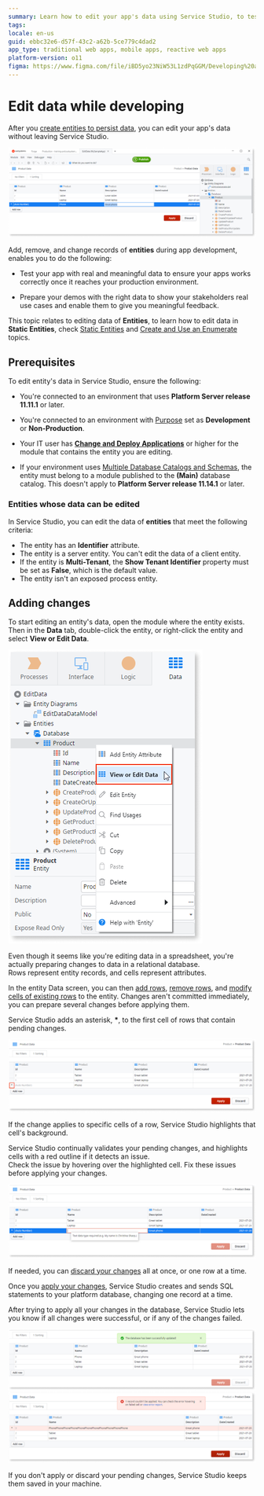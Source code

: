 ```yaml
---
summary: Learn how to edit your app's data using Service Studio, to test your app, or to prepare a demo with meaningful data.
tags:
locale: en-us
guid: ebbc32e6-d57f-43c2-a62b-5ce779c4dad2
app_type: traditional web apps, mobile apps, reactive web apps
platform-version: o11
figma: https://www.figma.com/file/iBD5yo23NiW53L1zdPqGGM/Developing%20an%20Application?node-id=668:424
---
```


# Edit data while developing

After you [create entities to persist data](../modeling/entity-create.md), you can edit your app's data without leaving Service Studio.

![Edit data in Service Studio](images/edit-data-ss.png)

Add, remove, and change records of **entities** during app development, enables you to do the following:

* Test your app with real and meaningful data to ensure your apps works correctly once it reaches your production environment.

* Prepare your demos with the right data to show your stakeholders real use cases and enable them to give you meaningful feedback.

<div class="info" markdown="1">

This topic relates to editing data of **Entities**, to learn how to edit data in **Static Entities**, check [Static Entities](../modeling/entity-static.md) and [Create and Use an Enumerate](../modeling/enumerate-create.md) topics.

</div>

## Prerequisites

To edit entity's data in Service Studio, ensure the following:

* You're connected to an environment that uses **Platform Server release 11.11.1** or later.

* You're connected to an environment with [Purpose](../../../setup-maintain/setup/environment-config.md#purpose) set as **Development** or **Non-Production**.

* Your IT user has [**Change and Deploy Applications**](../../../managing-the-applications-lifecycle/manage-it-teams/about-permission-levels.md) or higher for the module that contains the entity you are editing. 

*  If your environment uses [Multiple Database Catalogs and Schemas](https://success.outsystems.com/Support/Enterprise_Customers/Maintenance_and_Operations/Multiple_Database_Catalogs_and_Schemas), the entity must belong to a module published to the **(Main)** database catalog. This doesn't apply to **Platform Server release 11.14.1** or later.


### Entities whose data can be edited

In Service Studio, you can edit the data of **entities** that meet the following criteria:

* The entity has an **Identifier** attribute.
* The entity is a server entity. You can't edit the data of a client entity.
* If the entity is **Multi-Tenant**, the  **Show Tenant Identifier** property must be set as **False**, which is the default value.
* The entity isn't an exposed process entity.

## Adding changes

To start editing an entity's data, open the module where the entity exists. Then in the **Data** tab, double-click the entity, or right-click the entity and select **View or Edit Data**.

![Open edit data in Service Studio](images/open-edit-data-ss.png)

<div class="info" markdown="1">

Even though it seems like you're editing data in a spreadsheet, you're actually preparing changes to data in a relational database.<br/>
Rows represent entity records, and cells represent attributes.

</div>

In the entity Data screen, you can then [add rows](how-edit-data.md#add), [remove rows](how-edit-data.md#remove), and [modify cells of existing rows](how-edit-data.md#modify) to the entity. Changes aren't committed immediately, you can prepare several changes before applying them.

Service Studio adds an asterisk, **\***, to the first cell of rows that contain pending changes.

![Pending changes for a row](images/pending-changes-ss.png)

If the change applies to specific cells of a row, Service Studio highlights that cell's background.

Service Studio continually validates your pending changes, and highlights cells with a red outline if it detects an issue.<br/>
Check the issue by hovering over the highlighted cell. Fix these issues before applying your changes.

![Get details on issues with pending changes](images/pedning-changes-validation-ss.png)

If needed, you can [discard your changes](how-edit-data.md#discard) all at once, or one row at a time.

Once you [apply your changes](how-edit-data.md#apply), Service Studio creates and sends SQL statements to your platform database, changing one record at a time.

After trying to apply all your changes in the database, Service Studio lets you know if all changes were successful, or if any of the changes failed.

![Changes applied successfully](images/changes-successfully-ss.png)
![Changes failed to be applied](images/changes-failed-ss.png)

If you don't apply or discard your pending changes, Service Studio keeps them saved in your machine.
